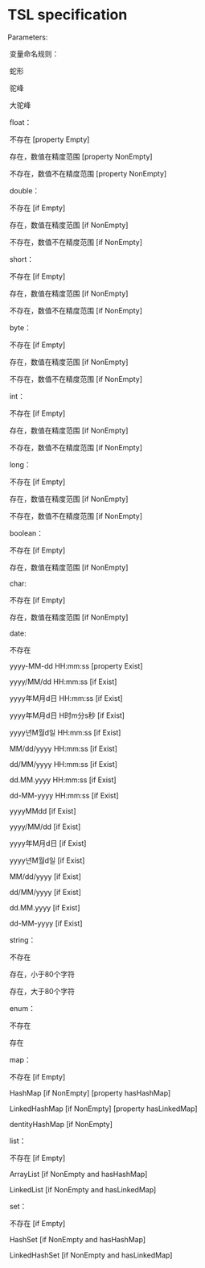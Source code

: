 # TSL specification

Parameters:

​		变量命名规则：

​					蛇形 

​					驼峰 

​					大驼峰

​		float：

​					不存在                                                   [property Empty]

​					存在，数值在精度范围                      [property NonEmpty]

​					不存在，数值不在精度范围              [property NonEmpty]

​		double：

​					不存在                                                    [if Empty]

​					存在，数值在精度范围                       [if NonEmpty]

​					不存在，数值不在精度范围               [if NonEmpty]

​		short：

​					不存在                                                    [if Empty]                                     

​					存在，数值在精度范围                       [if NonEmpty]

​					不存在，数值不在精度范围               [if NonEmpty]

​		byte：

​					不存在                                                    [if Empty] 

​					存在，数值在精度范围                       [if NonEmpty]

​					不存在，数值不在精度范围               [if NonEmpty]

​		int：

​					不存在                                                    [if Empty]

​					存在，数值在精度范围                       [if NonEmpty]

​					不存在，数值不在精度范围               [if NonEmpty]

​		long：

​					不存在                                                    [if Empty]

​					存在，数值在精度范围                       [if NonEmpty]

​					不存在，数值不在精度范围               [if NonEmpty]

​		boolean：

​					不存在                                                    [if Empty]

​					存在，数值在精度范围                       [if NonEmpty]

​		char:

​					不存在                                                    [if Empty]

​					存在，数值在精度范围                       [if NonEmpty]

​		date:

​					不存在

​					yyyy-MM-dd HH:mm:ss                    [property Exist]

​					yyyy/MM/dd HH:mm:ss                     [if Exist]

​					yyyy年M月d日 HH:mm:ss                  [if Exist]

​					yyyy年M月d日 H时m分s秒                 [if Exist]

​					yyyy년M월d일 HH:mm:ss                  [if Exist]

​					MM/dd/yyyy HH:mm:ss                      [if Exist]

​					dd/MM/yyyy HH:mm:ss                      [if Exist] 

​					dd.MM.yyyy HH:mm:ss                       [if Exist]

​					dd-MM-yyyy HH:mm:ss                      [if Exist]

​					yyyyMMdd                                              [if Exist]

​					yyyy/MM/dd                                           [if Exist]

​					yyyy年M月d日                                       [if Exist]

​					yyyy년M월d일                                       [if Exist]

​					MM/dd/yyyy                                          [if Exist]

​					dd/MM/yyyy                                          [if Exist]

​					dd.MM.yyyy                                          [if Exist]

​					dd-MM-yyyy                                         [if Exist]

​		string：

​					不存在

​					存在，小于80个字符

​					存在，大于80个字符

​		enum：

​					不存在

​					存在

​		map：

​					不存在                              [if Empty]

​					HashMap                          [if NonEmpty] [property hasHashMap]

​					LinkedHashMap              [if NonEmpty] [property hasLinkedMap]

​					dentityHashMap              [if NonEmpty]

​		list：

​					不存在                                 [if Empty]

​					ArrayList                             [if NonEmpty and hasHashMap]

​					LinkedList                           [if NonEmpty and hasLinkedMap]

​		set：

​					不存在                                   [if Empty]

​					HashSet                                 [if NonEmpty and hasHashMap]

​					LinkedHashSet                     [if NonEmpty and hasLinkedMap]